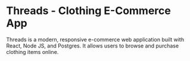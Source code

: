 # Threads - Clothing E-Commerce App

Threads is a modern, responsive e-commerce web application built with React, Node JS, and Postgres. It allows users to browse and purchase clothing items online.

